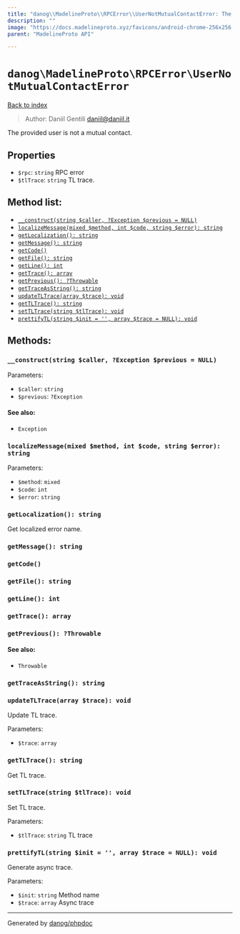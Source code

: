 ```yaml
---
title: "danog\\MadelineProto\\RPCError\\UserNotMutualContactError: The provided user is not a mutual contact."
description: ""
image: "https://docs.madelineproto.xyz/favicons/android-chrome-256x256.png"
parent: "MadelineProto API"

---
```

# `danog\MadelineProto\RPCError\UserNotMutualContactError`
[Back to index](../../../index.html)

> Author: Daniil Gentili <daniil@daniil.it>  
  

The provided user is not a mutual contact.  



## Properties
* `$rpc`: `string` RPC error
* `$tlTrace`: `string` TL trace.

## Method list:
* [`__construct(string $caller, ?Exception $previous = NULL)`](#__construct)
* [`localizeMessage(mixed $method, int $code, string $error): string`](#localizeMessage)
* [`getLocalization(): string`](#getLocalization)
* [`getMessage(): string`](#getMessage)
* [`getCode()`](#getCode)
* [`getFile(): string`](#getFile)
* [`getLine(): int`](#getLine)
* [`getTrace(): array`](#getTrace)
* [`getPrevious(): ?Throwable`](#getPrevious)
* [`getTraceAsString(): string`](#getTraceAsString)
* [`updateTLTrace(array $trace): void`](#updateTLTrace)
* [`getTLTrace(): string`](#getTLTrace)
* [`setTLTrace(string $tlTrace): void`](#setTLTrace)
* [`prettifyTL(string $init = '', array $trace = NULL): void`](#prettifyTL)

## Methods:
### <a name="__construct"></a> `__construct(string $caller, ?Exception $previous = NULL)`




Parameters:

* `$caller`: `string`   
* `$previous`: `?Exception`   


#### See also: 
* `Exception`




### <a name="localizeMessage"></a> `localizeMessage(mixed $method, int $code, string $error): string`




Parameters:

* `$method`: `mixed`   
* `$code`: `int`   
* `$error`: `string`   



### <a name="getLocalization"></a> `getLocalization(): string`

Get localized error name.



### <a name="getMessage"></a> `getMessage(): string`





### <a name="getCode"></a> `getCode()`





### <a name="getFile"></a> `getFile(): string`





### <a name="getLine"></a> `getLine(): int`





### <a name="getTrace"></a> `getTrace(): array`





### <a name="getPrevious"></a> `getPrevious(): ?Throwable`




#### See also: 
* `Throwable`




### <a name="getTraceAsString"></a> `getTraceAsString(): string`





### <a name="updateTLTrace"></a> `updateTLTrace(array $trace): void`

Update TL trace.


Parameters:

* `$trace`: `array`   



### <a name="getTLTrace"></a> `getTLTrace(): string`

Get TL trace.



### <a name="setTLTrace"></a> `setTLTrace(string $tlTrace): void`

Set TL trace.


Parameters:

* `$tlTrace`: `string` TL trace  



### <a name="prettifyTL"></a> `prettifyTL(string $init = '', array $trace = NULL): void`

Generate async trace.


Parameters:

* `$init`: `string` Method name  
* `$trace`: `array` Async trace  



---
Generated by [danog/phpdoc](https://phpdoc.daniil.it)
